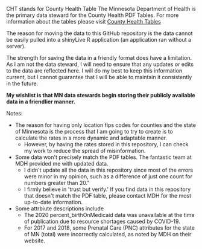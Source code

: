 CHT stands for County Health Table
The Minnesota Department of Health is the primary data steward for the County Health PDF Tables. For more information about the tables please visit [County Health Tables](https://www.health.state.mn.us/data/mchs/genstats/countytables/index.html#:~:text=The%20county%20health%20tables%20are%20a%20compilation%20of%20public%20health)

The reason for moving the data to this GitHub repository is the data cannot be easily pulled into a shinyLive R application (an application ran without a server).  

The strength for saving the data in a friendly format does have a limitation. As I am not the data steward, I will need to ensure that any updates or edits to the data are reflected here. I will do my best to keep this information current, but I cannot guarantee that I will be able to maintain it consistently in the future.

**My wishlist is that MN data stewards begin storing their publicly available data in a friendlier manner.**

Notes:  
  * The reason for having only location fips codes for counties and the state of Minnesota is the process that I am going to try to create is to calculate the rates in a more dynamic and adaptable manner.
    * However, by having the rates stored in this repository, I can check my work to reduce the spread of misinformation.
  * Some data won't precisely match the PDF tables. The fantastic team at MDH provided me with updated data.
    * I didn't update all the data in this repository since most of the errors were minor in my opinion, such as a difference of just one count for numbers greater than 20."
    * I firmly believe in 'trust but verify.' If you find data in this repository that doesn't match the PDF table, please contact MDH for the most up-to-date information.
  * Some attrbiute descriptions include
    * The 2020 percent_birthOnMedicaid data was unavailable at the time of publication due to resource shortages caused by COVID-19.
    * For 2017 and 2018, some Prenatal Care (PNC) attributes for the state of MN (total) were incorrectly calculated, as noted by MDH on their website. 
